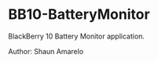 BB10-BatteryMonitor
===================

BlackBerry 10 Battery Monitor application.


Author: Shaun Amarelo
